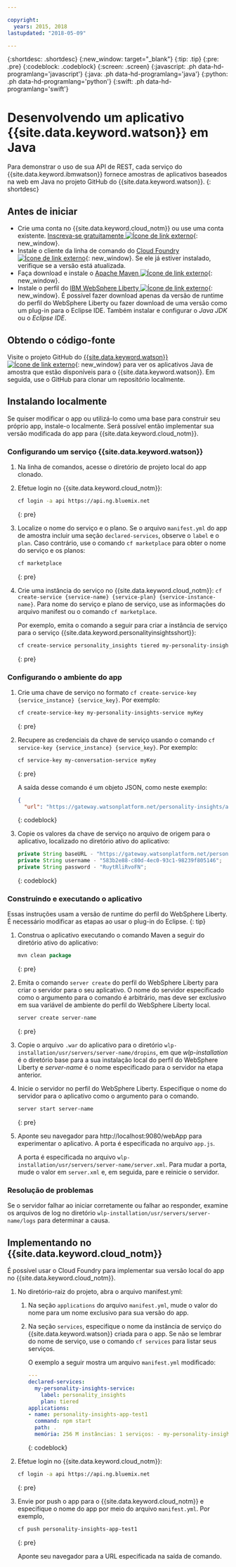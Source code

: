 ```yaml
---

copyright:
  years: 2015, 2018
lastupdated: "2018-05-09"

---
```


{:shortdesc: .shortdesc}
{:new_window: target="_blank"}
{:tip: .tip}
{:pre: .pre}
{:codeblock: .codeblock}
{:screen: .screen}
{:javascript: .ph data-hd-programlang='javascript'}
{:java: .ph data-hd-programlang='java'}
{:python: .ph data-hd-programlang='python'}
{:swift: .ph data-hd-programlang='swift'}

# Desenvolvendo um aplicativo {{site.data.keyword.watson}} em Java

Para demonstrar o uso de sua API de REST, cada serviço do {{site.data.keyword.ibmwatson}} fornece amostras de
aplicativos baseados na web em Java no projeto GitHub do {{site.data.keyword.watson}}.
{: shortdesc}

## Antes de iniciar

- Crie uma conta no {{site.data.keyword.cloud_notm}} ou use uma conta existente. [Inscreva-se gratuitamente ![Ícone de link externo](../../icons/launch-glyph.svg "Ícone de link externo")](https://{DomainName}/registration/?target=/catalog/%3fcategory=watson){: new_window}.
- Instale o cliente da linha de comando do [Cloud Foundry
![Ícone de link externo](../../icons/launch-glyph.svg "Ícone de link externo")](https://github.com/cloudfoundry/cli#downloads){: new_window}.
Se ele já estiver instalado, verifique se a versão está atualizada.
- Faça download e instale o [Apache Maven
![Ícone de link externo](../../icons/launch-glyph.svg "Ícone de link externo")](https://maven.apache.org/download.cgi){: new_window}.
- Instale o perfil do [IBM WebSphere Liberty
![Ícone de link externo](../../icons/launch-glyph.svg "Ícone de link externo")](https://developer.ibm.com/wasdev/downloads/){: new_window}.
É possível fazer download apenas da versão de runtime do perfil do WebSphere Liberty ou fazer download de uma versão como um
plug-in para o Eclipse IDE. Também instalar e configurar o *Java JDK* ou o *Eclipse IDE*.

## Obtendo o código-fonte
Visite o projeto GitHub do [{{site.data.keyword.watson}}
![Ícone de link externo](../../icons/launch-glyph.svg "Ícone de link externo")](https://github.com/watson-developer-cloud){: new_window}
para ver os aplicativos Java de amostra que estão disponíveis para o {{site.data.keyword.watson}}. Em seguida, use o GitHub para clonar um repositório localmente.

## Instalando localmente
Se quiser modificar o app ou utilizá-lo como uma base para construir seu próprio app, instale-o localmente. Será possível então implementar sua versão modificada do app para {{site.data.keyword.cloud_notm}}.

### Configurando um serviço {{site.data.keyword.watson}}

1.  Na linha de comandos, acesse o diretório de projeto local do app clonado.
1.  Efetue login no {{site.data.keyword.cloud_notm}}:

    ```bash
    cf login -a api https://api.ng.bluemix.net
    ```
    {: pre}

1.  Localize o nome do serviço e o plano. Se o arquivo `manifest.yml` do app de amostra incluir uma seção `declared-services`, observe o `label` e o `plan`. Caso contrário, use o comando `cf marketplace` para obter o nome do serviço e os planos:

    ```bash
    cf marketplace
    ```
    {: pre}

1.  Crie uma instância do serviço no {{site.data.keyword.cloud_notm}}: `cf create-service {service-name} {service-plan} {service-instance-name}`. Para nome do serviço e plano de serviço, use as informações do arquivo manifest ou o comando `cf marketplace`.

    Por exemplo, emita o comando a seguir para criar a instância de serviço para o serviço {{site.data.keyword.personalityinsightsshort}}:

    ```bash
    cf create-service personality_insights tiered my-personality-insights-service
    ```
    {: pre}

### Configurando o ambiente do app

1.  Crie uma chave de serviço no formato `cf create-service-key {service_instance} {service_key}`. Por exemplo:

    ```bash
    cf create-service-key my-personality-insights-service myKey
    ```
    {: pre}

1.  Recupere as credenciais da chave de serviço usando o comando `cf service-key {service_instance} {service_key}`. Por exemplo:

    ```bash
    cf service-key my-conversation-service myKey
    ```
    {: pre}

    A saída desse comando é um objeto JSON, como neste exemplo:

    ```json
    {
      "url": "https://gateway.watsonplatform.net/personality-insights/api", "nome do usuário": "583b2e88-c80d-4ec0-93c1-98239f805146", "senha": "RuytRliRvoFN" }

    ```
    {: codeblock}
1.  Copie os valores da chave de serviço no arquivo de origem para o aplicativo, localizado no diretório ativo do
aplicativo:

    ```java
    private String baseURL - "https://gateway.watsonplatform.net/personality-insights/api";
    private String username - "583b2e88-c80d-4ec0-93c1-98239f805146";
    private String password - "RuytRliRvoFN";
    ```
    {: codeblock}

### Construindo e executando o aplicativo

Essas instruções usam a versão de runtime do perfil do WebSphere Liberty. É necessário modificar as etapas ao usar o plug-in do Eclipse.
{: tip}

1.  Construa o aplicativo executando o comando Maven a seguir do diretório ativo do aplicativo:

    ```java
    mvn clean package
    ```
    {: pre}

1.  Emita o comando `server create` do perfil do WebSphere Liberty para criar o servidor para o seu
aplicativo. O nome do servidor especificado como o argumento para o comando é arbitrário, mas deve ser exclusivo em sua
variável de ambiente do perfil do WebSphere Liberty local.

    ```bash
    server create server-name
    ```
    {: pre}

1.  Copie o arquivo `.war` do aplicativo para o diretório
`wlp-installation/usr/servers/server-name/dropins`, em que *wlp-installation* é o diretório base
para a sua instalação local do perfil do WebSphere Liberty e *server-name* é o nome especificado para o servidor na etapa
anterior.
1.  Inicie o servidor no perfil do WebSphere Liberty. Especifique o nome do servidor para o aplicativo como o argumento para o
comando.

    ```bash
    server start server-name
    ```
    {: pre}

1.  Aponte seu navegador para http://localhost:9080/webApp para experimentar o aplicativo. A porta é especificada no arquivo `app.js`.

    A porta é especificada no arquivo `wlp-installation/usr/servers/server-name/server.xml`. Para mudar a
porta, mude o valor em `server.xml` e, em seguida, pare e reinicie o servidor.

### Resolução de problemas

Se o servidor falhar ao iniciar corretamente ou falhar ao responder, examine os arquivos de log no diretório
`wlp-installation/usr/servers/server-name/logs` para determinar a causa.

## Implementando no {{site.data.keyword.cloud_notm}}

É possível usar o Cloud Foundry para implementar sua versão local do app no {{site.data.keyword.cloud_notm}}.

1.  No diretório-raiz do projeto, abra o arquivo manifest.yml:
    1. Na seção `applications` do arquivo `manifest.yml`, mude o valor do nome para um nome exclusivo para sua versão do app.
    1. Na seção `services`, especifique o nome da instância de serviço do {{site.data.keyword.watson}} criada para o app. Se não se lembrar do nome de serviço, use o comando `cf services` para listar seus serviços.

        O exemplo a seguir mostra um arquivo `manifest.yml` modificado:

        ```yml
        ---
        declared-services:
          my-personality-insights-service:
            label: personality_insights
            plan: tiered
        applications:
        - name: personality-insights-app-test1
          command: npm start
          path: .
          memória: 256 M instâncias: 1 serviços: - my-personality-insights-service env: NPM_CONFIG_PRODUCTION: false
        ```
        {: codeblock}

1.  Efetue login no {{site.data.keyword.cloud_notm}}:

    ```bash
    cf login -a api https://api.ng.bluemix.net
    ```
    {: pre}

1.  Envie por push o app para o {{site.data.keyword.cloud_notm}} e especifique o nome do app por meio do arquivo `manifest.yml`. Por exemplo,

    ```bash
    cf push personality-insights-app-test1
    ```
    {: pre}

    Aponte seu navegador para a URL especificada na saída de comando.
